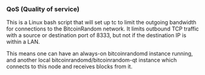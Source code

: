 ### QoS (Quality of service) ###

This is a Linux bash script that will set up tc to limit the outgoing bandwidth for connections to the BitcoinRandom network. It limits outbound TCP traffic with a source or destination port of 8333, but not if the destination IP is within a LAN.

This means one can have an always-on bitcoinrandomd instance running, and another local bitcoinrandomd/bitcoinrandom-qt instance which connects to this node and receives blocks from it.
